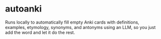 # autoanki
Runs locally to automatically fill empty Anki cards with definitions, examples, etymology, synonyms, and antonyms using an LLM, so you just add the word and let it do the rest.
